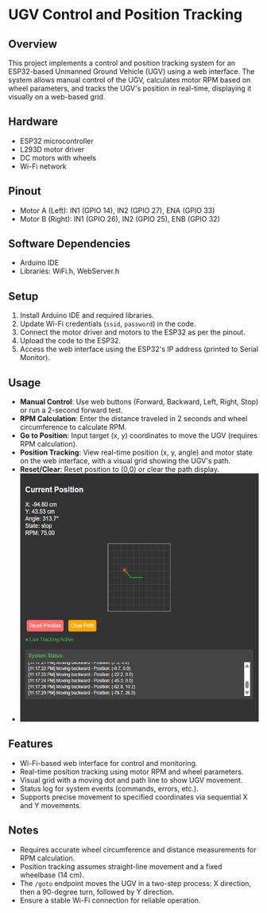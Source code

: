 # UGV Control and Position Tracking

## Overview
This project implements a control and position tracking system for an ESP32-based Unmanned Ground Vehicle (UGV) using a web interface. The system allows manual control of the UGV, calculates motor RPM based on wheel parameters, and tracks the UGV's position in real-time, displaying it visually on a web-based grid.

## Hardware
- ESP32 microcontroller
- L293D motor driver
- DC motors with wheels
- Wi-Fi network

## Pinout
- Motor A (Left): IN1 (GPIO 14), IN2 (GPIO 27), ENA (GPIO 33)
- Motor B (Right): IN1 (GPIO 26), IN2 (GPIO 25), ENB (GPIO 32)

## Software Dependencies
- Arduino IDE
- Libraries: WiFi.h, WebServer.h

## Setup
1. Install Arduino IDE and required libraries.
2. Update Wi-Fi credentials (`ssid`, `password`) in the code.
3. Connect the motor driver and motors to the ESP32 as per the pinout.
4. Upload the code to the ESP32.
5. Access the web interface using the ESP32's IP address (printed to Serial Monitor).

## Usage
- **Manual Control**: Use web buttons (Forward, Backward, Left, Right, Stop) or run a 2-second forward test.
- **RPM Calculation**: Enter the distance traveled in 2 seconds and wheel circumference to calculate RPM.
- **Go to Position**: Input target (x, y) coordinates to move the UGV (requires RPM calculation).
- **Position Tracking**: View real-time position (x, y, angle) and motor state on the web interface, with a visual grid showing the UGV's path.
- **Reset/Clear**: Reset position to (0,0) or clear the path display.
- <img src="tracking.png" alt="Alt text" width="500" height="500">


## Features
- Wi-Fi-based web interface for control and monitoring.
- Real-time position tracking using motor RPM and wheel parameters.
- Visual grid with a moving dot and path line to show UGV movement.
- Status log for system events (commands, errors, etc.).
- Supports precise movement to specified coordinates via sequential X and Y movements.

## Notes
- Requires accurate wheel circumference and distance measurements for RPM calculation.
- Position tracking assumes straight-line movement and a fixed wheelbase (14 cm).
- The `/goto` endpoint moves the UGV in a two-step process: X direction, then a 90-degree turn, followed by Y direction.
- Ensure a stable Wi-Fi connection for reliable operation.
